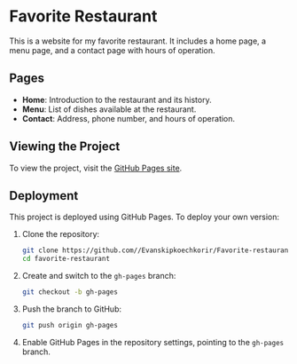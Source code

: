 # Favorite Restaurant

This is a website for my favorite restaurant. It includes a home page, a menu page, and a contact page with hours of operation.

## Pages

- **Home**: Introduction to the restaurant and its history.
- **Menu**: List of dishes available at the restaurant.
- **Contact**: Address, phone number, and hours of operation.

## Viewing the Project

To view the project, visit the [GitHub Pages site](https://Evanskipkoechkorir/Favorite-restaurant/).

## Deployment

This project is deployed using GitHub Pages. To deploy your own version:

1. Clone the repository:
    ```bash
    git clone https://github.com//Evanskipkoechkorir/Favorite-restaurant.git
    cd favorite-restaurant
    ```

2. Create and switch to the `gh-pages` branch:
    ```bash
    git checkout -b gh-pages
    ```

3. Push the branch to GitHub:
    ```bash
    git push origin gh-pages
    ```

4. Enable GitHub Pages in the repository settings, pointing to the `gh-pages` branch.

